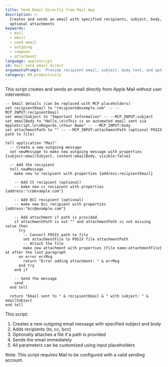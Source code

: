```yaml
---
title: Send Email Directly from Mail App
description: >-
  Creates and sends an email with specified recipients, subject, body, and
  optional attachments
keywords:
  - mail
  - email
  - send email
  - outgoing
  - compose
  - attachment
language: applescript
id: mail_send_email_direct
argumentsPrompt: 'Provide recipient email, subject, body text, and optional attachment path'
category: 09_productivity
---
```


This script creates and sends an email directly from Apple Mail without user intervention.

```applescript
-- Email details (can be replaced with MCP placeholders)
set recipientEmail to "recipient@example.com" -- --MCP_INPUT:recipientEmail
set emailSubject to "Important Information" -- --MCP_INPUT:subject
set emailBody to "Hello,\n\nThis is an automated email sent via AppleScript.\n\nRegards,\nYour Name" -- --MCP_INPUT:body
set attachmentPath to "" -- --MCP_INPUT:attachmentPath (optional POSIX path to file)

tell application "Mail"
  -- Create a new outgoing message
  set newMessage to make new outgoing message with properties {subject:emailSubject, content:emailBody, visible:false}
  
  -- Add the recipient
  tell newMessage
    make new to recipient with properties {address:recipientEmail}
    
    -- Add CC recipient (optional)
    -- make new cc recipient with properties {address:"cc@example.com"}
    
    -- Add BCC recipient (optional)
    -- make new bcc recipient with properties {address:"bcc@example.com"}
    
    -- Add attachment if path is provided
    if attachmentPath is not "" and attachmentPath is not missing value then
      try
        -- Convert POSIX path to file
        set attachmentFile to POSIX file attachmentPath
        -- Attach the file
        make new attachment with properties {file name:attachmentFile} at after the last paragraph
      on error errMsg
        return "Error adding attachment: " & errMsg
      end try
    end if
    
    -- Send the message
    send
  end tell
  
  return "Email sent to " & recipientEmail & " with subject: " & emailSubject
end tell
```

This script:
1. Creates a new outgoing email message with specified subject and body
2. Adds recipients (to, cc, bcc)
3. Optionally attaches a file if a path is provided
4. Sends the email immediately
5. All parameters can be customized using input placeholders

Note: This script requires Mail to be configured with a valid sending account.
